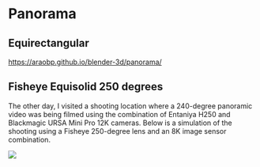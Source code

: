 # Panorama

## Equirectangular

https://araobp.github.io/blender-3d/panorama/

## Fisheye Equisolid 250 degrees

The other day, I visited a shooting location where a 240-degree panoramic video was being filmed using the combination of Entaniya H250 and Blackmagic URSA Mini Pro 12K cameras. Below is a simulation of the shooting using a Fisheye 250-degree lens and an 8K image sensor combination.

<img src="fisheye_equisolid/AzumaHouse1.png" widh=800>

